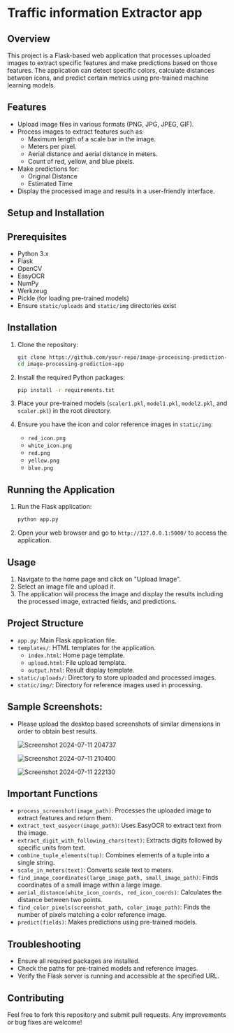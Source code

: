 

# Traffic information Extractor app

## Overview

This project is a Flask-based web application that processes uploaded images to extract specific features and make predictions based on those features. The application can detect specific colors, calculate distances between icons, and predict certain metrics using pre-trained machine learning models.

## Features

- Upload image files in various formats (PNG, JPG, JPEG, GIF).
- Process images to extract features such as:
  - Maximum length of a scale bar in the image.
  - Meters per pixel.
  - Aerial distance and aerial distance in meters.
  - Count of red, yellow, and blue pixels.
- Make predictions for:
  - Original Distance
  - Estimated Time
- Display the processed image and results in a user-friendly interface.

## Setup and Installation

## Prerequisites

- Python 3.x
- Flask
- OpenCV
- EasyOCR
- NumPy
- Werkzeug
- Pickle (for loading pre-trained models)
- Ensure `static/uploads` and `static/img` directories exist

## Installation

1. Clone the repository:
   ```bash
   git clone https://github.com/your-repo/image-processing-prediction-app.git
   cd image-processing-prediction-app
   ```

2. Install the required Python packages:
   ```bash
   pip install -r requirements.txt
   ```

3. Place your pre-trained models (`scaler1.pkl`, `model1.pkl`, `model2.pkl`, and `scaler.pkl`) in the root directory.

4. Ensure you have the icon and color reference images in `static/img`:
   - `red_icon.png`
   - `white_icon.png`
   - `red.png`
   - `yellow.png`
   - `blue.png`

## Running the Application

1. Run the Flask application:
   ```bash
   python app.py
   ```

2. Open your web browser and go to `http://127.0.0.1:5000/` to access the application.

## Usage

1. Navigate to the home page and click on "Upload Image".
2. Select an image file and upload it.
3. The application will process the image and display the results including the processed image, extracted fields, and predictions.

## Project Structure

- `app.py`: Main Flask application file.
- `templates/`: HTML templates for the application.
  - `index.html`: Home page template.
  - `upload.html`: File upload template.
  - `output.html`: Result display template.
- `static/uploads/`: Directory to store uploaded and processed images.
- `static/img/`: Directory for reference images used in processing.

## Sample Screenshots:
- Please upload the desktop based screenshots of similar dimensions in order to obtain best results.

  ![Screenshot 2024-07-11 204737](https://github.com/user-attachments/assets/9297b47e-2131-43e3-93a1-48d7c3632956)

  ![Screenshot 2024-07-11 210400](https://github.com/user-attachments/assets/ea065a17-7b47-4f28-9e42-b5c08d1fbdd8)

  ![Screenshot 2024-07-11 222130](https://github.com/user-attachments/assets/5f69a660-742b-4701-b899-189229d00f89)


  



## Important Functions

- `process_screenshot(image_path)`: Processes the uploaded image to extract features and return them.
- `extract_text_easyocr(image_path)`: Uses EasyOCR to extract text from the image.
- `extract_digit_with_following_chars(text)`: Extracts digits followed by specific units from text.
- `combine_tuple_elements(tup)`: Combines elements of a tuple into a single string.
- `scale_in_meters(text)`: Converts scale text to meters.
- `find_image_coordinates(large_image_path, small_image_path)`: Finds coordinates of a small image within a large image.
- `aerial_distance(white_icon_coords, red_icon_coords)`: Calculates the distance between two points.
- `find_color_pixels(screenshot_path, color_image_path)`: Finds the number of pixels matching a color reference image.
- `predict(fields)`: Makes predictions using pre-trained models.

## Troubleshooting

- Ensure all required packages are installed.
- Check the paths for pre-trained models and reference images.
- Verify the Flask server is running and accessible at the specified URL.

## Contributing

Feel free to fork this repository and submit pull requests. Any improvements or bug fixes are welcome!

